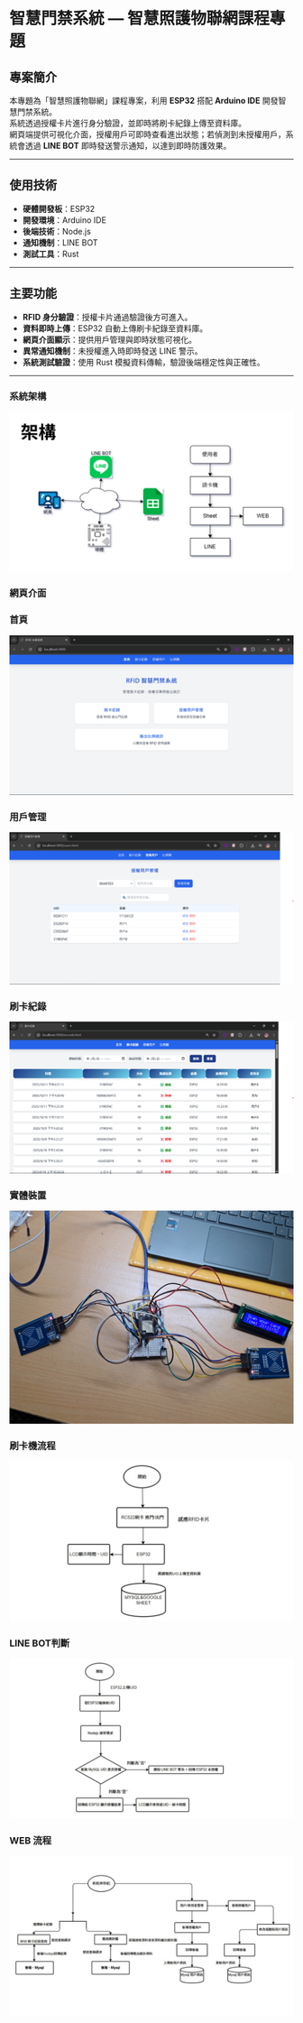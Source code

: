 # 智慧門禁系統 — 智慧照護物聯網課程專題

## 專案簡介
本專題為「智慧照護物聯網」課程專案，利用 **ESP32** 搭配 **Arduino IDE** 開發智慧門禁系統。  
系統透過授權卡片進行身分驗證，並即時將刷卡紀錄上傳至資料庫。  
網頁端提供可視化介面，授權用戶可即時查看進出狀態；若偵測到未授權用戶，系統會透過 **LINE BOT** 即時發送警示通知，以達到即時防護效果。

---

## 使用技術
- **硬體開發板**：ESP32  
- **開發環境**：Arduino IDE  
- **後端技術**：Node.js  
- **通知機制**：LINE BOT  
- **測試工具**：Rust  

---

## 主要功能
-  **RFID 身分驗證**：授權卡片通過驗證後方可進入。  
- **資料即時上傳**：ESP32 自動上傳刷卡紀錄至資料庫。  
-  **網頁介面顯示**：提供用戶管理與即時狀態可視化。  
-  **異常通知機制**：未授權進入時即時發送 LINE 警示。  
-  **系統測試驗證**：使用 Rust 模擬資料傳輸，驗證後端穩定性與正確性。  

---
### 系統架構
![System Architecture](Image/架構.jpg)

### 網頁介面
### 首頁
![Web Interface](Image/首頁.png)
### 用戶管理
![](Image/用戶管理.png)
### 刷卡紀錄
![](Image/刷卡紀錄.png)
### 實體裝置
![Hardware Demo](Image/刷卡機.png)
### 刷卡機流程
![](Image/刷卡機流程.jpg)
### LINE BOT判斷
![](Image/LINEBOT判斷.jpg)

### WEB 流程
![](Image/WEB流程圖.jpg)
